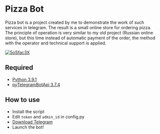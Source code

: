 # Pizza Bot
Pizza bot is a project created by me to demonstrate the work of such services in telegram. The result is a small online store for ordering pizza. The principle of operation is very similar to my old project (Russian online store), but this time instead of automatic payment of the order, the method with the operator and technical support is applied.

<a href="https://ibb.co/1vWdTVb"><img src="https://i.ibb.co/ngJnj2R/5oSfac3X.jpg" alt="5oSfac3X" border="0"></a>

## Required
* [Python 3.9.1](https://www.python.org/ftp/python/3.9.5/python-3.9.5-amd64.exe) 
* [pyTelegramBotApi 3.7.4](https://pypi.org/project/pyTelegramBotAPI/)

## How to use
* Install the script
* Edit `token` and `admin_id` in config.py
* [Download Telegram](https://desktop.telegram.org/)
* Launch the bot!
